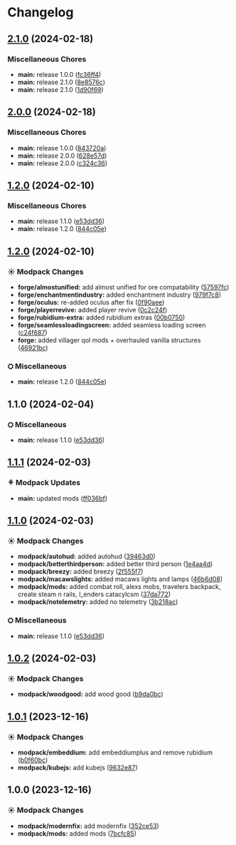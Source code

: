 # Changelog

## [2.1.0](https://github.com/DannyLeWasTaken/DAM/compare/v2.0.0...v2.1.0) (2024-02-18)


### Miscellaneous Chores

* **main:** release 1.0.0 ([fc36ff4](https://github.com/DannyLeWasTaken/DAM/commit/fc36ff4872b519aecebb2906bfae9ce42e98893f))
* **main:** release 2.1.0 ([8e8576c](https://github.com/DannyLeWasTaken/DAM/commit/8e8576c59bee1a3f22a88b15d8c384a064c50704))
* **main:** release 2.1.0 ([1d90f69](https://github.com/DannyLeWasTaken/DAM/commit/1d90f694c7b3d2fb8929d4ec7bc4c3a425d3e447))

## [2.0.0](https://github.com/DannyLeWasTaken/DAM/compare/v1.2.0...v2.0.0) (2024-02-18)


### Miscellaneous Chores

* **main:** release 1.0.0 ([843720a](https://github.com/DannyLeWasTaken/DAM/commit/843720a93c0b2d42a50e76507929ee70a29a5796))
* **main:** release 2.0.0 ([628e57d](https://github.com/DannyLeWasTaken/DAM/commit/628e57deee8617167bdacf481f8388b0b7053386))
* **main:** release 2.0.0 ([c324c36](https://github.com/DannyLeWasTaken/DAM/commit/c324c369b69f5aa6a9c868a83cd6e05c67641f56))

## [1.2.0](https://github.com/DannyLeWasTaken/DAM/compare/v1.0.0...v1.2.0) (2024-02-10)


### Miscellaneous Chores

* **main:** release 1.1.0 ([e53dd36](https://github.com/DannyLeWasTaken/DAM/commit/e53dd36470df5652bf7f0659fca18cbf7115d7df))
* **main:** release 1.2.0 ([844c05e](https://github.com/DannyLeWasTaken/DAM/commit/844c05e0bcaca5698591ba604954140f03757b97))

## [1.2.0](https://github.com/DannyLeWasTaken/DAM/compare/forge-v1.1.0...forge-v1.2.0) (2024-02-10)


### ☀ Modpack Changes

* **forge/almostunified:** add almost unified for ore compatability ([57597fc](https://github.com/DannyLeWasTaken/DAM/commit/57597fc620d4cc837d47cffae9a6b3e857f78379))
* **forge/enchantmentindustry:** added enchantment industry ([979f7c8](https://github.com/DannyLeWasTaken/DAM/commit/979f7c82635ef73eaa1b41ff63eb7055f2271974))
* **forge/oculus:** re-added oculus after fix ([0f90aee](https://github.com/DannyLeWasTaken/DAM/commit/0f90aee898b0e06b6a8fe6d6ad2ad765b2a57d66))
* **forge/playerrevive:** added player revive ([0c2c24f](https://github.com/DannyLeWasTaken/DAM/commit/0c2c24f8c01f21dedcb45dacbe05c1387adf39bd))
* **forge/rubidium-extra:** added rubidium extras ([00b0750](https://github.com/DannyLeWasTaken/DAM/commit/00b0750b161e7457aebba23bcd1336f74f4f4a92))
* **forge/seamlessloadingscreen:** added seamless loading screen ([c24f687](https://github.com/DannyLeWasTaken/DAM/commit/c24f68720179ba269d0a1b130161f1f2714a86a8))
* **forge:** added villager qol mods + overhauled vanilla structures ([46921bc](https://github.com/DannyLeWasTaken/DAM/commit/46921bcdf5ced3ef6d66b15fa4e96c393f01cad0))


### ⛭ Miscellaneous

* **main:** release 1.2.0 ([844c05e](https://github.com/DannyLeWasTaken/DAM/commit/844c05e0bcaca5698591ba604954140f03757b97))

## 1.1.0 (2024-02-04)


### ⛭ Miscellaneous

* **main:** release 1.1.0 ([e53dd36](https://github.com/DannyLeWasTaken/DAM/commit/e53dd36470df5652bf7f0659fca18cbf7115d7df))

## [1.1.1](https://github.com/DannyLeWasTaken/DAM/compare/main-v1.1.0...main-v1.1.1) (2024-02-03)


### ⚘ Modpack Updates

* **main:** updated mods ([ff036bf](https://github.com/DannyLeWasTaken/DAM/commit/ff036bf6a8d0d1d2cfc18f44fba654f1cfec2425))

## [1.1.0](https://github.com/DannyLeWasTaken/DAM/compare/main-v1.0.2...main-v1.1.0) (2024-02-03)


### ☀ Modpack Changes

* **modpack/autohud:** added autohud ([39463d0](https://github.com/DannyLeWasTaken/DAM/commit/39463d04020588ba9844130a78babf6b9f519e61))
* **modpack/betterthirdperson:** added better third person ([1e4aa4d](https://github.com/DannyLeWasTaken/DAM/commit/1e4aa4d8868a064c4ae8f09669761972d2067df0))
* **modpack/breezy:** added breezy ([2f555f7](https://github.com/DannyLeWasTaken/DAM/commit/2f555f74f00bbdccc0f7b779429909a6df5ef335))
* **modpack/macawslights:** added macaws lights and lamps ([46b6d08](https://github.com/DannyLeWasTaken/DAM/commit/46b6d08f1e1f4a83575720fce199cb26c1327da2))
* **modpack/mods:** added combat roll, alexs mobs, travelers backpack, create steam n rails, l_enders catacylcsm ([37da772](https://github.com/DannyLeWasTaken/DAM/commit/37da772a88d35ba694e2ff328899f2d0aba0718e))
* **modpack/notelemetry:** added no telemetry ([3b218ac](https://github.com/DannyLeWasTaken/DAM/commit/3b218ac3cd10e04dcb1fea2d5f98041e55e66591))


### ⛭ Miscellaneous

* **main:** release 1.1.0 ([e53dd36](https://github.com/DannyLeWasTaken/DAM/commit/e53dd36470df5652bf7f0659fca18cbf7115d7df))

## [1.0.2](https://github.com/DannyLeWasTaken/DAM/compare/main-v1.0.1...main-v1.0.2) (2024-02-03)


### ☀ Modpack Changes

* **modpack/woodgood:** add wood good ([b9da0bc](https://github.com/DannyLeWasTaken/DAM/commit/b9da0bc369fa721ee73111df9abfe170e95e5172))

## [1.0.1](https://github.com/DannyLeWasTaken/DAM/compare/main-v1.0.0...main-v1.0.1) (2023-12-16)


### ☀ Modpack Changes

* **modpack/embeddium:** add embeddiumplus and remove rubidium ([b0f60bc](https://github.com/DannyLeWasTaken/DAM/commit/b0f60bc3e4c3ea9694f0386375457feeff3ccef8))
* **modpack/kubejs:** add kubejs ([9632e87](https://github.com/DannyLeWasTaken/DAM/commit/9632e870a64829e372011bc2fc900f6861fb0010))

## 1.0.0 (2023-12-16)


### ☀ Modpack Changes

* **modpack/modernfix:** add modernfix ([352ce53](https://github.com/DannyLeWasTaken/DAM/commit/352ce5368e2fd6b04e80455332f7e9f517e74c30))
* **modpack/mods:** added mods ([7bcfc85](https://github.com/DannyLeWasTaken/DAM/commit/7bcfc851ee162c5a6c3d3bc4203dbc75699df5d3))
